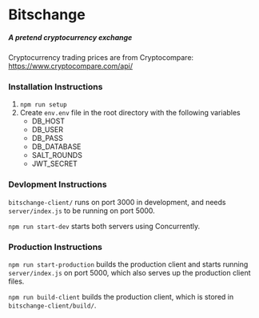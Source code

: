 # Bitschange
##### A pretend cryptocurrency exchange

Cryptocurrency trading prices are from Cryptocompare: https://www.cryptocompare.com/api/

### Installation Instructions
1. ```npm run setup```
1. Create ```env.env``` file in the root directory with the following variables
    + DB_HOST
    + DB_USER
    + DB_PASS
    + DB_DATABASE
    + SALT_ROUNDS
    + JWT_SECRET

### Devlopment Instructions
```bitschange-client/``` runs on port 3000 in development, and needs ```server/index.js``` to be running on port 5000.

```npm run start-dev``` starts both servers using Concurrently.

### Production Instructions
```npm run start-production``` builds the production client and starts running ```server/index.js``` on port 5000, which also serves up the production client files.

```npm run build-client``` builds the production client, which is stored in ```bitschange-client/build/```.